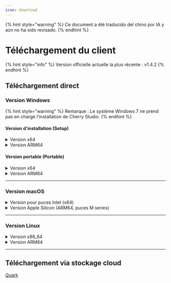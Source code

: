 ```yaml
---
icon: download
---
```


{% hint style="warning" %}
Ce document a été traducido del chino por IA y aún no ha sido revisado.
{% endhint %}

# Téléchargement du client

{% hint style="info" %}
Version officielle actuelle la plus récente : v1.4.2
{% endhint %}

## Téléchargement direct

### Version Windows

{% hint style="warning" %}
Remarque : Le système Windows 7 ne prend pas en charge l'installation de Cherry Studio.
{% endhint %}

#### Version d'installation (Setup)

<details>

<summary>Version x64</summary>

Ligne principale :

[ [Site officiel de Cherry Studio](https://cherry-ai.com/download) ] [ [GitHub](https://github.com/CherryHQ/cherry-studio/releases/download/v1.4.2/Cherry-Studio-1.4.2-x64-setup.exe) ]

Lignes de secours :

[ [Ligne 1](https://download-cf.ocoolai.com/https://github.com/CherryHQ/cherry-studio/releases/download/v1.4.2/Cherry-Studio-1.4.2-x64-setup.exe) ] [ [Ligne 2](https://download.ocoolai.com/https://github.com/CherryHQ/cherry-studio/releases/download/v1.4.2/Cherry-Studio-1.4.2-x64-setup.exe) ] [ [Ligne 3](https://download.ocoolai.online/https://github.com/CherryHQ/cherry-studio/releases/download/v1.4.2/Cherry-Studio-1.4.2-x64-setup.exe) ]

</details>

<details>

<summary>Version ARM64</summary>

Ligne principale :

[ [Site officiel de Cherry Studio](https://cherry-ai.com/download) ] [ [GitHub](https://github.com/CherryHQ/cherry-studio/releases/download/v1.4.2/Cherry-Studio-1.4.2-arm64-setup.exe) ]

Lignes de secours :

[ [Ligne 1](https://download-cf.ocoolai.com/https://github.com/CherryHQ/cherry-studio/releases/download/v1.4.2/Cherry-Studio-1.4.2-arm64-setup.exe) ] [ [Ligne 2](https://download.ocoolai.com/https://github.com/CherryHQ/cherry-studio/releases/download/v1.4.2/Cherry-Studio-1.4.2-arm64-setup.exe) ] [ [Ligne 3](https://download.ocoolai.online/https://github.com/CherryHQ/cherry-studio/releases/download/v1.4.2/Cherry-Studio-1.4.2-arm64-setup.exe) ]

</details>

#### Version portable (Portable)

<details>

<summary>Version x64</summary>

Ligne principale :

[ [Site officiel de Cherry Studio](https://cherry-ai.com/download) ] [ [GitHub](https://github.com/CherryHQ/cherry-studio/releases/download/v1.4.2/Cherry-Studio-1.4.2-x64-portable.exe) ]

Lignes de secours :

[ [Ligne 1](https://download-cf.ocoolai.com/https://github.com/CherryHQ/cherry-studio/releases/download/v1.4.2/Cherry-Studio-1.4.2-x64-portable.exe) ] [ [Ligne 2](https://download.ocoolai.com/https://github.com/CherryHQ/cherry-studio/releases/download/v1.4.2/Cherry-Studio-1.4.2-x64-portable.exe) ] [ [Ligne 3](https://download.ocoolai.online/https://github.com/CherryHQ/cherry-studio/releases/download/v1.4.2/Cherry-Studio-1.4.2-x64-portable.exe) ]

</details>

<details>

<summary>Version ARM64</summary>

Ligne principale :

[ [Site officiel de Cherry Studio](https://cherry-ai.com/download) ] [ [GitHub](https://github.com/CherryHQ/cherry-studio/releases/download/v1.4.2/Cherry-Studio-1.4.2-arm64-portable.exe) ]

Lignes de secours :

[ [Ligne 1](https://download-cf.ocoolai.com/https://github.com/CherryHQ/cherry-studio/releases/download/v1.4.2/Cherry-Studio-1.4.2-arm64-portable.exe) ] [ [Ligne 2](https://download.ocoolai.com/https://github.com/CherryHQ/cherry-studio/releases/download/v1.4.2/Cherry-Studio-1.4.2-arm64-portable.exe) ] [ [Ligne 3](https://download.ocoolai.online/https://github.com/CherryHQ/cherry-studio/releases/download/v1.4.2/Cherry-Studio-1.4.2-arm64-portable.exe) ]

</details>

***

### Version macOS

<details>

<summary>Version pour puces Intel (x64)</summary>

Ligne principale :

[ [Site officiel de Cherry Studio](https://cherry-ai.com/download) ] [ [GitHub](https://github.com/CherryHQ/cherry-studio/releases/download/v1.4.2/Cherry-Studio-1.4.2-x64.dmg) ]

Lignes de secours :

[ [Ligne 1](https://download-cf.ocoolai.com/https://github.com/CherryHQ/cherry-studio/releases/download/v1.4.2/Cherry-Studio-1.4.2-x64.dmg) ] [ [Ligne 2](https://download.ocoolai.com/https://github.com/CherryHQ/cherry-studio/releases/download/v1.4.2/Cherry-Studio-1.4.2-x64.dmg) ] [ [Ligne 3](https://download.ocoolai.online/https://github.com/CherryHQ/cherry-studio/releases/download/v1.4.2/Cherry-Studio-1.4.2-x64.dmg) ]

</details>

<details>

<summary>Version Apple Silicon (ARM64, puces M series)</summary>

Ligne principale :

[ [Site officiel de Cherry Studio](https://cherry-ai.com/download) ] [ [GitHub](https://github.com/CherryHQ/cherry-studio/releases/download/v1.4.2/Cherry-Studio-1.4.2-arm64.dmg) ]

Lignes de secours :

[ [Ligne 1](https://download-cf.ocoolai.com/https://github.com/CherryHQ/cherry-studio/releases/download/v1.4.2/Cherry-Studio-1.4.2-arm64.dmg) ] [ [Ligne 2](https://download.ocoolai.com/https://github.com/CherryHQ/cherry-studio/releases/download/v1.4.2/Cherry-Studio-1.4.2-arm64.dmg) ] [ [Ligne 3](https://download.ocoolai.online/https://github.com/CherryHQ/cherry-studio/releases/download/v1.4.2/Cherry-Studio-1.4.2-arm64.dmg) ]

</details>

***

### Version Linux

<details>

<summary>Version x86_64</summary>

Ligne principale :

[ [Site officiel de Cherry Studio](https://cherry-ai.com/download) ] [ [GitHub](https://github.com/CherryHQ/cherry-studio/releases/download/v1.4.2/Cherry-Studio-1.4.2-x86_64.AppImage) ]

Lignes de secours :

[ [Ligne 1](https://download-cf.ocoolai.com/https://github.com/CherryHQ/cherry-studio/releases/download/v1.4.2/Cherry-Studio-1.4.2-x86_64.AppImage) ] [ [Ligne 2](https://download.ocoolai.com/https://github.com/CherryHQ/cherry-studio/releases/download/v1.4.2/Cherry-Studio-1.4.2-x86_64.AppImage) ] [ [Ligne 3](https://download.ocoolai.online/https://github.com/CherryHQ/cherry-studio/releases/download/v1.4.2/Cherry-Studio-1.4.2-x86_64.AppImage) ]

</details>

<details>

<summary>Version ARM64</summary>

Ligne principale :

[ [Site officiel de Cherry Studio](https://cherry-ai.com/download) ] [ [GitHub](https://github.com/CherryHQ/cherry-studio/releases/download/v1.4.2/Cherry-Studio-1.4.2-arm64.AppImage) ]

Lignes de secours :

[ [Ligne 1](https://download-cf.ocoolai.com/https://github.com/CherryHQ/cherry-studio/releases/download/v1.4.2/Cherry-Studio-1.4.2-arm64.AppImage) ] [ [Ligne 2](https://download.ocoolai.com/https://github.com/CherryHQ/cherry-studio/releases/download/v1.4.2/Cherry-Studio-1.4.2-arm64.AppImage) ] [ [Ligne 3](https://download.ocoolai.online/https://github.com/CherryHQ/cherry-studio/releases/download/v1.4.2/Cherry-Studio-1.4.2-arm64.AppImage) ]

</details>

***

## Téléchargement via stockage cloud

[Quark](https://pan.quark.cn/s/c8533a1ec63e#/list/share)